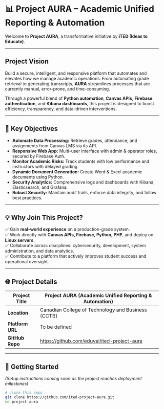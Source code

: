 # 📊 Project AURA – Academic Unified Reporting & Automation

Welcome to **Project AURA**, a transformative initiative by **iTED (Ideas to Educate)**.

---

## Project Vision

Build a secure, intelligent, and responsive platform that automates and elevates how we manage academic operations. From automating grade retrieval to generating transcripts, **AURA** streamlines processes that are currently manual, error-prone, and time-consuming.

Through a powerful blend of **Python automation**, **Canvas APIs**, **Firebase authentication**, and **Kibana dashboards**, this project is designed to boost efficiency, transparency, and data-driven interventions.

---

## 🎯 Key Objectives

- **Automate Data Processing:** Retrieve grades, attendance, and assignments from Canvas LMS via its API.
- **Responsive Web App:** Multi-user interface with admin & operator roles, secured by Firebase Auth.
- **Monitor Academic Risks:** Track students with low performance and instructors with delayed grading.
- **Dynamic Document Generation:** Create Word & Excel academic documents using Python.
- **Security Analytics:** Comprehensive logs and dashboards with Kibana, Elasticsearch, and Grafana.
- **Robust Security:** Maintain audit trails, enforce data integrity, and follow best practices.

---

## 💡 Why Join This Project?

✅ Gain **real-world experience** on a production-grade system.  
✅ Work directly with **Canvas APIs, Firebase, Python, PHP**, and deploy on **Linux servers**.  
✅ Collaborate across disciplines: cybersecurity, development, system administration, and data analytics.  
✅ Contribute to a platform that actively improves student success and operational oversight.

---

## 🌐 Project Details

| **Project Title** | Project AURA (Academic Unified Reporting & Automation) |
|-------------------|-------------------------------------------------------|
| **Location**      | Canadian College of Technology and Business (CCTB)     |
| **Platform URL**  | To be defined                                         |
| **GitHub Repo**   | https://github.com/eduval/ited-project-aura                                       |

---

## 🚀 Getting Started

_(Setup instructions coming soon as the project reaches deployment milestones)_

```bash
# clone this repo
git clone https://github.com/ited-project-aura.git
cd project-aura
